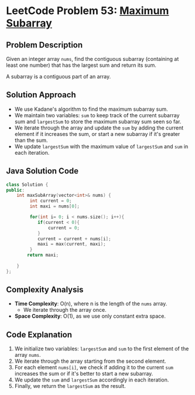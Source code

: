 # LeetCode Problem 53: [Maximum Subarray](https://leetcode.com/problems/maximum-subarray/)

## Problem Description
Given an integer array `nums`, find the contiguous subarray (containing at least one number) that has the largest sum and return its sum.

A subarray is a contiguous part of an array.

## Solution Approach
- We use Kadane's algorithm to find the maximum subarray sum.
- We maintain two variables: `sum` to keep track of the current subarray sum and `largestSum` to store the maximum subarray sum seen so far.
- We iterate through the array and update the `sum` by adding the current element if it increases the sum, or start a new subarray if it's greater than the sum.
- We update `largestSum` with the maximum value of `largestSum` and `sum` in each iteration.

## Java Solution Code

```cpp
class Solution {
public:
    int maxSubArray(vector<int>& nums) {
         int current = 0;
         int maxi = nums[0];

         for(int i= 0; i < nums.size(); i++){
            if(current < 0){
                current = 0;
            }
            current = current + nums[i];
            maxi = max(current, maxi);
         }
        return maxi;
        
    }
};
```

## Complexity Analysis
- **Time Complexity**: O(n), where n is the length of the `nums` array.
  - We iterate through the array once.
- **Space Complexity**: O(1), as we use only constant extra space.

## Code Explanation
1. We initialize two variables: `largestSum` and `sum` to the first element of the array `nums`.
2. We iterate through the array starting from the second element.
3. For each element `nums[i]`, we check if adding it to the current `sum` increases the sum or if it's better to start a new subarray.
4. We update the `sum` and `largestSum` accordingly in each iteration.
5. Finally, we return the `largestSum` as the result.
